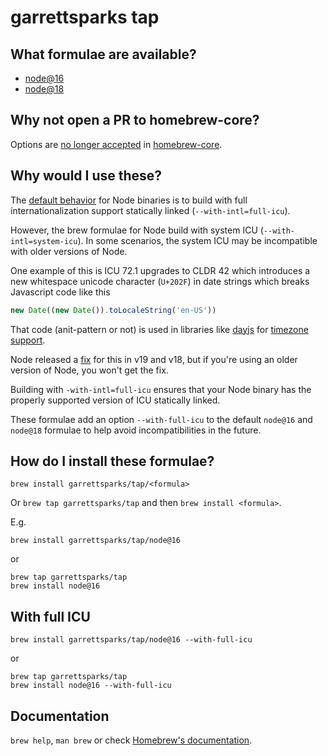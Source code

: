 # garrettsparks tap

## What formulae are available?

* [node@16](https://formulae.brew.sh/formula/node@16)
* [node@18](https://formulae.brew.sh/formula/node@18)

## Why not open a PR to homebrew-core?

Options are [no longer accepted](https://github.com/Homebrew/homebrew-core/issues/31510) in [homebrew-core](https://github.com/Homebrew/homebrew-core).

## Why would I use these?

The [default behavior](https://nodejs.org/api/intl.html#embed-the-entire-icu-full-icu) for Node binaries is to build with full internationalization support statically linked (`--with-intl=full-icu`).

However, the brew formulae for Node build with system ICU (`--with-intl=system-icu`). In some scenarios, the system ICU may be incompatible with older versions of Node.

One example of this is ICU 72.1 upgrades to CLDR 42 which introduces a new whitespace unicode character (`U+202F`) in date strings which breaks Javascript code like this

```js
new Date((new Date()).toLocaleString('en-US')) 
```

That code (anit-pattern or not) is used in libraries like [dayjs](https://day.js.org/) for [timezone support](https://github.com/iamkun/dayjs/blob/dev/src/plugin/timezone/index.js#L99).

Node released a [fix](https://github.com/nodejs/node/pull/45573) for this in v19 and v18, but if you're using an older version of Node, you won't get the fix.

Building with `-with-intl=full-icu` ensures that your Node binary has the properly supported version of ICU statically linked.

These formulae add an option `--with-full-icu` to the default `node@16` and `node@18` formulae to help avoid incompatibilities in the future.

## How do I install these formulae?

`brew install garrettsparks/tap/<formula>`

Or `brew tap garrettsparks/tap` and then `brew install <formula>`.

E.g.

```
brew install garrettsparks/tap/node@16
```

or

```
brew tap garrettsparks/tap
brew install node@16
```

## With full ICU

```
brew install garrettsparks/tap/node@16 --with-full-icu
```

or

```
brew tap garrettsparks/tap
brew install node@16 --with-full-icu
```


## Documentation

`brew help`, `man brew` or check [Homebrew's documentation](https://docs.brew.sh).
